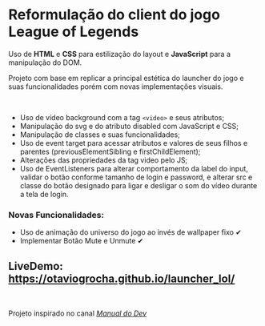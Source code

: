 # Reformulação do client do jogo League of Legends

Uso de **HTML** e **CSS** para estilização do layout e **JavaScript** para a manipulação do DOM.

Projeto com base em replicar a principal estética do launcher do jogo e suas funcionalidades porém com novas implementações visuais.

 <br>
 
- Uso de vídeo background com a tag ```<video>``` e seus atributos;
- Manipulação do svg e do atributo disabled com JavaScript e CSS;
- Manipulação de classes e suas funcionalidades;
- Uso de event target para acessar atributos e valores de seus filhos e parentes (previousElementSibling e firstChildElement);
- Alterações das propriedades da tag video pelo JS;
- Uso de EventListeners para alterar comportamento da label do input, validar o botão conforme tamanho de login e password, e alterar src e classe do botão designado para ligar e desligar o som do vídeo durante a tela de login.

### Novas Funcionalidades:
- Uso de animação do universo do jogo ao invés de wallpaper fixo ✔
- Implementar Botão Mute e Unmute ✔

## LiveDemo: https://otaviogrocha.github.io/launcher_lol/
<br>

Projeto inspirado no canal *[Manual do Dev](https://www.youtube.com/c/ManualdoDev)*

